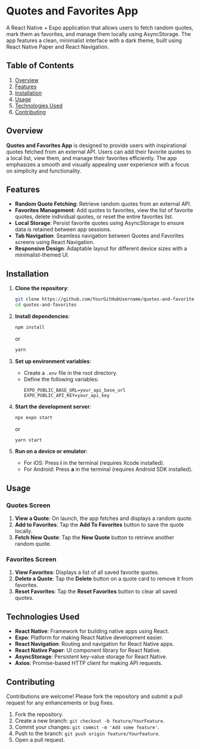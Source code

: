 # Quotes and Favorites App

A React Native + Expo application that allows users to fetch random quotes, mark them as favorites, and manage them locally using AsyncStorage. The app features a clean, minimalist interface with a dark theme, built using React Native Paper and React Navigation.

## Table of Contents
1. [Overview](#overview)
2. [Features](#features)
3. [Installation](#installation)
4. [Usage](#usage)
5. [Technologies Used](#technologies-used)
6. [Contributing](#contributing)

## Overview

**Quotes and Favorites App** is designed to provide users with inspirational quotes fetched from an external API. Users can add their favorite quotes to a local list, view them, and manage their favorites efficiently. The app emphasizes a smooth and visually appealing user experience with a focus on simplicity and functionality.

## Features

- **Random Quote Fetching**: Retrieve random quotes from an external API.
- **Favorites Management**: Add quotes to favorites, view the list of favorite quotes, delete individual quotes, or reset the entire favorites list.
- **Local Storage**: Persist favorite quotes using AsyncStorage to ensure data is retained between app sessions.
- **Tab Navigation**: Seamless navigation between Quotes and Favorites screens using React Navigation.
- **Responsive Design**: Adaptable layout for different device sizes with a minimalist-themed UI.

## Installation

1. **Clone the repository**:
    ```bash
    git clone https://github.com/YourGitHubUsername/quotes-and-favorites.git
    cd quotes-and-favorites
    ```

2. **Install dependencies**:
    ```bash
    npm install
    ```
    or
    ```bash
    yarn
    ```

3. **Set up environment variables**:
    - Create a `.env` file in the root directory.
    - Define the following variables:
      ```
      EXPO_PUBLIC_BASE_URL=your_api_base_url
      EXPO_PUBLIC_API_KEY=your_api_key
      ```

4. **Start the development server**:
    ```bash
    npx expo start
    ```
    or
    ```bash
    yarn start
    ```

5. **Run on a device or emulator**:
    - For iOS: Press **i** in the terminal (requires Xcode installed).
    - For Android: Press **a** in the terminal (requires Android SDK installed).

## Usage

### Quotes Screen
1. **View a Quote**: On launch, the app fetches and displays a random quote.
2. **Add to Favorites**: Tap the **Add To Favorites** button to save the quote locally.
3. **Fetch New Quote**: Tap the **New Quote** button to retrieve another random quote.

### Favorites Screen
1. **View Favorites**: Displays a list of all saved favorite quotes.
2. **Delete a Quote**: Tap the **Delete** button on a quote card to remove it from favorites.
3. **Reset Favorites**: Tap the **Reset Favorites** button to clear all saved quotes.


## Technologies Used

- **React Native**: Framework for building native apps using React.
- **Expo**: Platform for making React Native development easier.
- **React Navigation**: Routing and navigation for React Native apps.
- **React Native Paper**: UI component library for React Native.
- **AsyncStorage**: Persistent key-value storage for React Native.
- **Axios**: Promise-based HTTP client for making API requests.

## Contributing

Contributions are welcome! Please fork the repository and submit a pull request for any enhancements or bug fixes.

1. Fork the repository.
2. Create a new branch: `git checkout -b feature/YourFeature`.
3. Commit your changes: `git commit -m 'Add some feature'`.
4. Push to the branch: `git push origin feature/YourFeature`.
5. Open a pull request.

